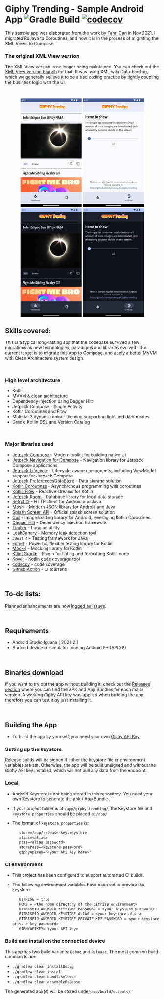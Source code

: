 # Giphy Trending - Sample Android App ![Gradle Build](https://github.com/ryanw-mobile/giphy-trending/actions/workflows/main_build.yml/badge.svg) [![codecov](https://codecov.io/gh/ryanw-mobile/giphy-trending/graph/badge.svg?token=J8PHIH3OPU)](https://codecov.io/gh/ryanw-mobile/giphy-trending)

This sample app was elaborated from the work
by [Fahri Can](https://medium.com/codex/android-tutorial-part-1-using-room-with-rxjava-2-dagger-2-kotlin-and-mvvm-f8a54f77d3fa)
in Nov 2021. I migrated RxJava to Coroutines, and now it is in the process of migrating the XML
Views to Compose.

### The original XML View version

The XML View version is no longer being maintained. You can check out
the [XML View version branch](https://github.com/ryanw-mobile/giphy-trending/tree/XmlView) for that.
It was using XML with Data-binding, which we
generally believe it to be a bad coding practice by tightly coupling the business logic with the UI.

&nbsp;

<p align="center">
  <img src="screenshots/screen0.png" width="200" />
  <img src="screenshots/screen1.png" width="200" />
  <img src="screenshots/screen2.png" width="200" />
  <img src="screenshots/screen3.png" width="200" />
</p>

## Skills covered:

This is a typical long-lasting app that the codebase survived a few migrations as new technologies,
paradigms and libraries evolved. The current target is to migrate this App to Compose, and apply a
better MVVM with Clean Architecture system design.

&nbsp;

### High level architecture

* Kotlin
* MVVM & clean architecture
* Dependency Injection using Dagger Hilt
* Jetpack Compose - Single Activity
* Kotlin Coroutines and Flow
* Material 3 dynamic colour theming supporting light and dark modes
* Gradle Kotlin DSL and Version Catalog

&nbsp;

### Major libraries used

* [Jetpack Compose](https://developer.android.com/jetpack/androidx/releases/compose) - Modern
  toolkit for building native UI
* [Jetpack Navigation for Compose](https://developer.android.com/jetpack/androidx/releases/navigation#navigation-compose) -
  Navigation library for Jetpack Compose applications
* [Jetpack Lifecycle](https://developer.android.com/jetpack/androidx/releases/lifecycle) -
  Lifecycle-aware components, including ViewModel support for Jetpack Compose
* [Jetpack PreferencesDataStore](https://developer.android.com/jetpack/androidx/releases/datastore) -
  Data storage solution
* [Kotlin Coroutines](https://github.com/Kotlin/kotlinx.coroutines) - Asynchronous programming
  with coroutines
* [Kotlin Flow](https://kotlinlang.org/docs/flow.html) - Reactive streams for Kotlin
* [Jetpack Room](https://developer.android.com/jetpack/androidx/releases/room) - Database library
  for local data storage
* [Retrofit2](https://square.github.io/retrofit/) - HTTP client for Android and Java
* [Moshi](https://github.com/square/moshi) - Modern JSON library for Android and Java
* [Splash Screen API](https://developer.android.com/guide/topics/ui/splash-screen) - Official
  splash screen solution
* [Coil](https://coil-kt.github.io/coil/) - Image loading library for Android, leveraging Kotlin
  Coroutines
* [Dagger Hilt](https://dagger.dev/hilt/) - Dependency injection framework
* [Timber](https://github.com/JakeWharton/timber) - Logging utility
* [LeakCanary](https://github.com/square/leakcanary) - Memory leak detection tool
* `JUnit 4` - Testing framework for Java
* [kotest](https://kotest.io/) - Powerful, flexible testing library for Kotlin
* [MockK](https://mockk.io/) - Mocking library for Kotlin
* [Ktlint Gradle](https://github.com/jlleitschuh/ktlint-gradle) - Plugin for linting and formatting
  Kotlin code
* [Kover](https://github.com/Kotlin/kotlinx-kover) - Kotlin code coverage tool
* [codecov](https://codecov.io/) - code coverage
* [Github Action](https://github.com/features/actions) - CI (current)

&nbsp;

## To-do lists:

Planned enhancements are
now [logged as issues](https://github.com/ryanw-mobile/giphy-trending/issues?q=is%3Aopen+is%3Aissue+label%3Arefactor%2Cfeature%2Cfix%2Ctest).

&nbsp;

## Requirements

* Android Studio Iguana | 2023.2.1
* Android device or simulator running Android 9+ (API 28)

&nbsp;

## Binaries download

If you want to try out the app without building it, check out
the [Releases section](https://github.com/ryanw-mobile/giphy-trending/releases) where you can find
the APK and App Bundles for each major version. A working Giphy API key was applied when building
the app, therefore you can test it by just installing it.

&nbsp;

## Building the App

* To build the app by yourself, you need your own [Giphy API Key](https://developers.giphy.com/)

### Setting up the keystore

Release builds will be signed if either the keystore file or environment variables are set.
Otherwise, the app will be built unsigned and without the Giphy API key installed, which will not
pull any data from the endpoint.

### Local

* Android Keystore is not being stored in this repository. You need your own Keystore to generate
  the apk / App Bundle

* If your project folder is at `/app/giphy-trending/`, the Keystore file and `keystore.properties`
  should be placed at `/app/`

* The format of `keystore.properties` is:
  ```
     store=/app/release-key.keystore
     alias=<alias>
     pass=<alias password>
     storePass=<keystore password>
     giphyApiKey="<your API Key here>"
  ```

### CI environment

* This project has been configured to support automated CI builds.

* The following environment variables have been set to provide the keystore:
  ```
     BITRISE = true
     HOME = <the home directory of the bitrise environment>
     BITRISEIO_ANDROID_KEYSTORE_PASSWORD = <your keystore password>
     BITRISEIO_ANDROID_KEYSTORE_ALIAS = <your keystore alias>
     BITRISEIO_ANDROID_KEYSTORE_PRIVATE_KEY_PASSWORD = <your keystore private key password>
     GIPHYAPIKEY= <your API Key>
  ```

### Build and install on the connected device

This app has two build variants: `Debug` and `Release`. The most common build commands are:

* `./gradlew clean installDebug`
* `./gradlew clean instal`
* `./gradlew clean bundleRelease`
* `./gradlew clean assembleRelease`

The generated apk(s) will be stored under `app/build/outputs/`
